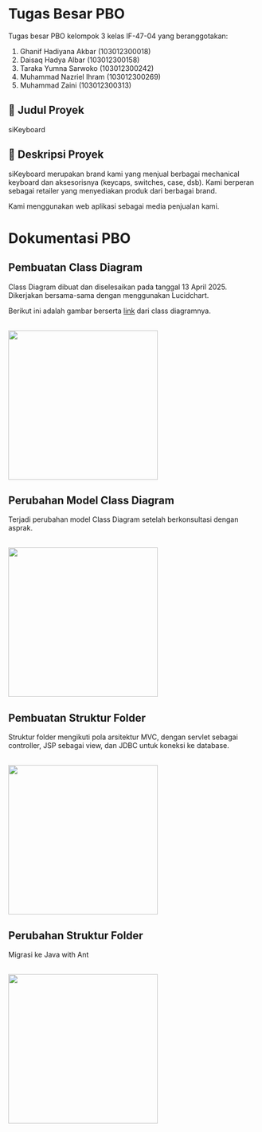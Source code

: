 # Tugas Besar PBO

Tugas besar PBO kelompok 3 kelas IF-47-04 yang beranggotakan:
1. Ghanif Hadiyana Akbar (103012300018)
2. Daisaq Hadya Albar (103012300158)
3. Taraka Yumna Sarwoko (103012300242)
4. Muhammad Nazriel Ihram (103012300269)
5. Muhammad Zaini (103012300313)

## :dizzy: Judul Proyek
siKeyboard

## :dizzy: Deskripsi Proyek
<p>siKeyboard merupakan brand kami yang menjual berbagai mechanical keyboard dan aksesorisnya (keycaps, switches, case, dsb). Kami berperan sebagai retailer yang menyediakan produk dari berbagai brand.</p>

<p>Kami menggunakan web aplikasi sebagai media penjualan kami.</p>

# Dokumentasi PBO

## Pembuatan Class Diagram
Class Diagram dibuat dan diselesaikan pada tanggal 13 April 2025. Dikerjakan bersama-sama dengan menggunakan Lucidchart.

Berikut ini adalah gambar berserta <a href="https://lucid.app/lucidchart/fe1c40fd-2cca-44a6-a529-89c9b5cdf79b/edit?viewport_loc=-417%2C-1704%2C4051%2C2060%2C0_0&invitationId=inv_8b67e2cc-3c1c-467d-8595-391c4d7f47f0
">link</a> dari class diagramnya.

<br />

<img src="https://github.com/user-attachments/assets/5aab6741-aa7a-456c-9a8b-f531e435d969" width ="300"/>

## Perubahan Model Class Diagram
Terjadi perubahan model Class Diagram setelah berkonsultasi dengan asprak.

<br />

<img src="https://github.com/user-attachments/assets/dc6fb485-b79d-47f4-aa90-38bb52e26701" width ="300"/>

## Pembuatan Struktur Folder
Struktur folder mengikuti pola arsitektur MVC, dengan servlet sebagai controller, JSP sebagai view, dan JDBC untuk koneksi ke database.

<br />

<img src="https://github.com/user-attachments/assets/4b8369cc-8b53-48ba-95dd-8ee8c83cbbe4" width ="300"/>

## Perubahan Struktur Folder
Migrasi ke Java with Ant

<br />

<img src="https://github.com/user-attachments/assets/b84ce56e-2311-408b-80b9-60ea03ec942b" width ="300" />
